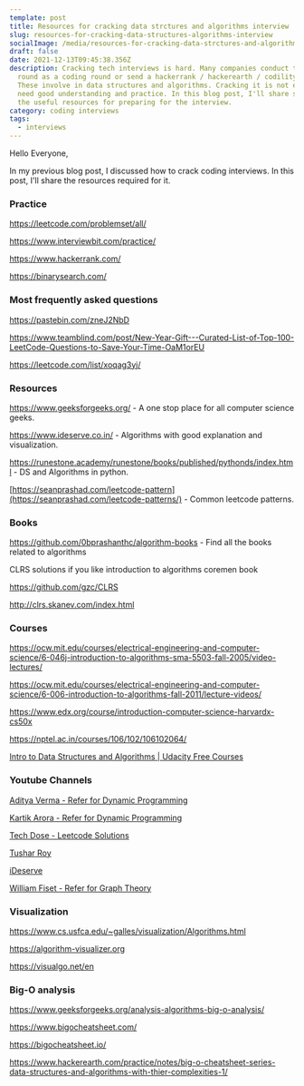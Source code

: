 ```yaml
---
template: post
title: Resources for cracking data strctures and algorithms interview
slug: resources-for-cracking-data-structures-algorithms-interview
socialImage: /media/resources-for-cracking-data-strctures-and-algorithms-interview.png
draft: false
date: 2021-12-13T09:45:38.356Z
description: Cracking tech interviews is hard. Many companies conduct the first
  round as a coding round or send a hackerrank / hackerearth / codility test.
  These involve in data structures and algorithms. Cracking it is not easy. You
  need good understanding and practice. In this blog post, I'll share some of
  the useful resources for preparing for the interview.
category: coding interviews
tags:
  - interviews
---
```

Hello Everyone,

In my previous blog post, I discussed how to crack coding interviews. In this post, I'll share the resources required for it.

### Practice

[](https://leetcode.com/problemset/all/)<https://leetcode.com/problemset/all/>

[](https://www.interviewbit.com/practice/)<https://www.interviewbit.com/practice/>

[](https://www.hackerrank.com/)<https://www.hackerrank.com/>

<https://binarysearch.com/>

### Most frequently asked questions

[](https://pastebin.com/zneJ2NbD)<https://pastebin.com/zneJ2NbD>

[](https://www.teamblind.com/post/New-Year-Gift---Curated-List-of-Top-100-LeetCode-Questions-to-Save-Your-Time-OaM1orEU)<https://www.teamblind.com/post/New-Year-Gift---Curated-List-of-Top-100-LeetCode-Questions-to-Save-Your-Time-OaM1orEU>

[](https://leetcode.com/list/xoqag3yj/)<https://leetcode.com/list/xoqag3yj/>

### Resources

[](https://www.geeksforgeeks.org/)<https://www.geeksforgeeks.org/> - A one stop place for all computer science geeks.

[](https://www.ideserve.co.in/)<https://www.ideserve.co.in/> - Algorithms with good explanation and visualization.

[](https://runestone.academy/runestone/books/published/pythonds/index.html)<https://runestone.academy/runestone/books/published/pythonds/index.html> - DS and Algorithms in python.

[](https://seanprashad.com/leetcode-patterns/)[https://seanprashad.com/leetcode-pattern](https://seanprashad.com/leetcode-patterns/) - Common leetcode patterns.

### Books

[](https://github.com/0bprashanthc/algorithm-books)<https://github.com/0bprashanthc/algorithm-books> - Find all the books related to algorithms

[](https://github.com/gzc/CLRS)[](https://github.com/gzc/CLRS)CLRS solutions if you like introduction to algorithms coremen book

<https://github.com/gzc/CLRS>

[](http://clrs.skanev.com/index.html)<http://clrs.skanev.com/index.html>

### Courses

[](https://ocw.mit.edu/courses/electrical-engineering-and-computer-science/6-046j-introduction-to-algorithms-sma-5503-fall-2005/video-lectures/)<https://ocw.mit.edu/courses/electrical-engineering-and-computer-science/6-046j-introduction-to-algorithms-sma-5503-fall-2005/video-lectures/>

<https://ocw.mit.edu/courses/electrical-engineering-and-computer-science/6-006-introduction-to-algorithms-fall-2011/lecture-videos/>

[](https://www.edx.org/course/introduction-computer-science-harvardx-cs50x)<https://www.edx.org/course/introduction-computer-science-harvardx-cs50x>

[](https://nptel.ac.in/courses/106/102/106102064/)<https://nptel.ac.in/courses/106/102/106102064/>

[Intro to Data Structures and Algorithms | Udacity Free Courses](https://www.udacity.com/course/data-structures-and-algorithms-in-python--ud513)

### Youtube Channels

[](https://www.youtube.com/c/AdityaVermaTheProgrammingLord/videos)[](https://www.youtube.com/c/AdityaVermaTheProgrammingLord/videos)[Aditya Verma - Refer for Dynamic Programming](https://www.youtube.com/c/AdityaVermaTheProgrammingLord/videos)

[](https://www.youtube.com/user/MrHulasingh25)[](https://www.youtube.com/user/MrHulasingh25)[Kartik Arora - Refer for Dynamic Programming](https://www.youtube.com/user/MrHulasingh25/videos)

[](https://www.youtube.com/channel/UCnxhETjJtTPs37hOZ7vQ88g)[](https://www.youtube.com/channel/UCnxhETjJtTPs37hOZ7vQ88g)[Tech Dose - Leetcode Solutions](https://www.youtube.com/c/TECHDOSE4u/videos)

[](https://www.youtube.com/channel/UCZLJf_R2sWyUtXSKiKlyvAw)[](https://www.youtube.com/channel/UCZLJf_R2sWyUtXSKiKlyvAw)[Tushar Roy](https://www.youtube.com/user/tusharroy2525/videos)

[](https://www.youtube.com/channel/UCMNkvKnD3mo3Jj9eTwJllWw)[](https://www.youtube.com/channel/UCMNkvKnD3mo3Jj9eTwJllWw)[iDeserve](https://www.youtube.com/c/IDeserve/videos)

[](https://www.youtube.com/c/WilliamFiset-videos)[](https://www.youtube.com/c/WilliamFiset-videos)[William Fiset - Refer for Graph Theory](https://www.youtube.com/c/WilliamFiset-videos/videos)

### Visualization

[](https://www.cs.usfca.edu/~galles/visualization/Algorithms.html)<https://www.cs.usfca.edu/~galles/visualization/Algorithms.html>

<https://algorithm-visualizer.org>

[](https://visualgo.net/en)<https://visualgo.net/en>

### Big-O analysis

[](https://www.geeksforgeeks.org/analysis-algorithms-big-o-analysis/)<https://www.geeksforgeeks.org/analysis-algorithms-big-o-analysis/>

[](https://www.bigocheatsheet.com/)<https://www.bigocheatsheet.com/>

[](https://bigocheatsheet.io/)<https://bigocheatsheet.io/>

[](https://www.hackerearth.com/practice/notes/big-o-cheatsheet-series-data-structures-and-algorithms-with-thier-complexities-1/)<https://www.hackerearth.com/practice/notes/big-o-cheatsheet-series-data-structures-and-algorithms-with-thier-complexities-1/>
